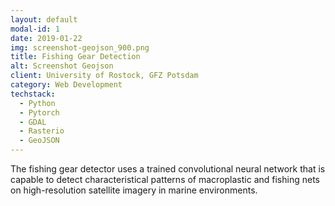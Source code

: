 ```yaml
---
layout: default
modal-id: 1
date: 2019-01-22
img: screenshot-geojson_900.png
title: Fishing Gear Detection 
alt: Screenshot Geojson
client: University of Rostock, GFZ Potsdam
category: Web Development
techstack: 
  - Python
  - Pytorch
  - GDAL
  - Rasterio
  - GeoJSON
---
```

<p>The fishing gear detector uses a trained convolutional neural network that is capable to detect characteristical patterns of macroplastic and fishing nets on high-resolution satellite imagery in marine environments.</p>

